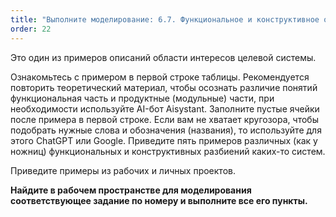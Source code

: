 ```yaml
---
title: "Выполните моделирование: 6.7. Функциональное и конструктивное описания"
order: 22
---
```




Это один из примеров описаний области интересов целевой системы.

Ознакомьтесь с примером в первой строке таблицы. Рекомендуется повторить теоретический материал, чтобы осознать различие понятий функциональная часть и продуктные (модульные) части, при необходимости используйте AI-бот Aisystant. Заполните пустые ячейки после примера в первой строке. Если вам не хватает кругозора, чтобы подобрать нужные слова и обозначения (названия), то используйте для этого ChatGPT или Google. Приведите пять примеров различных (как у ножниц) функциональных и конструктивных разбиений каких-то систем.

Приведите примеры из рабочих и личных проектов.

**Найдите в рабочем пространстве для моделирования соответствующее задание по номеру и выполните все его пункты.**

